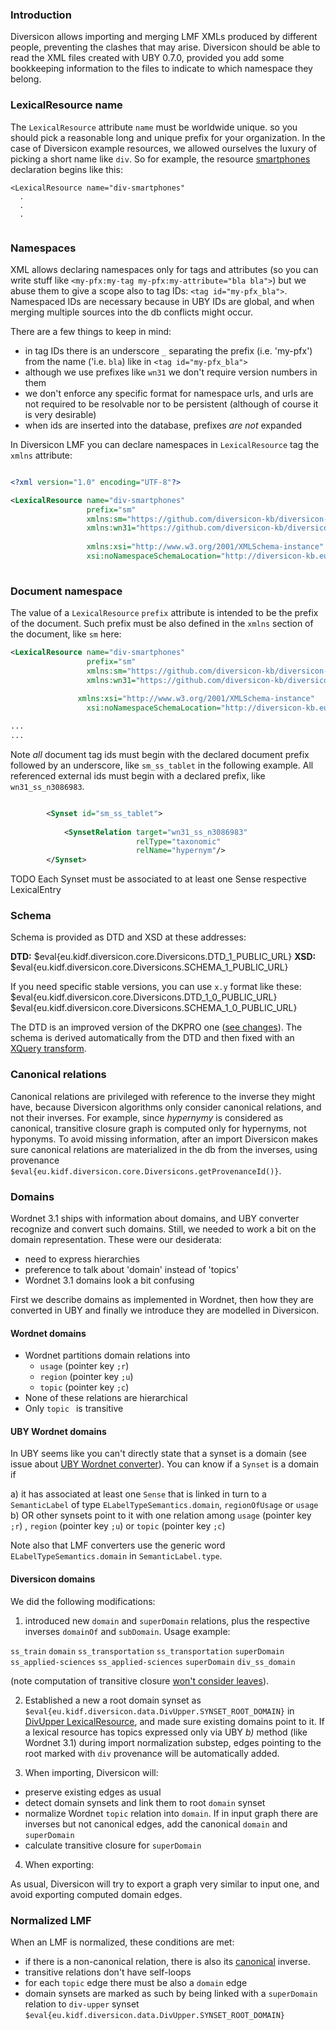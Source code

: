### Introduction

Diversicon allows importing and merging LMF XMLs produced by different people,
preventing the clashes that may arise. Diversicon should be able to read the XML files created with UBY 0.7.0, provided you add some bookkeeping information to the files to indicate to which namespace they belong.  
  
### LexicalResource name

The `LexicalResource` attribute `name` must be worldwide unique. so you should pick a 
reasonable long and unique prefix for your organization. In the case of Diversicon example resources, we allowed ourselves the luxury of picking a short name like `div`. So for example, the resource [smartphones](https://github.com/diversicon-kb/diversicon-model/blob/master/src/main/resources/smartphones.xml) declaration begins like this: 

```
<LexicalResource name="div-smartphones"
  .
  .
  .
				
```


### Namespaces
  
XML allows declaring namespaces only for tags and attributes (so you can write stuff like `<my-pfx:my-tag my-pfx:my-attribute="bla bla">`) but we abuse them to give a scope also to tag IDs: `<tag id="my-pfx_bla">`. Namespaced IDs are necessary because in UBY IDs are global, and when merging multiple sources into the db conflicts might occur. 

There are a few things to keep in mind:

- in tag IDs there is an underscore `_` separating the prefix (i.e. 'my-pfx') from the name ('i.e. `bla`) like in
 `<tag id="my-pfx_bla">`
- although we use prefixes like `wn31` we don't require version numbers in them
- we don't enforce any specific format for namespace urls, and urls are not required 
to be resolvable nor to be persistent (although of course it is very desirable)
- when ids are inserted into the database, prefixes _are not_ expanded

   
In Diversicon LMF you can declare namespaces in `LexicalResource` tag the `xmlns`
attribute:

```xml

<?xml version="1.0" encoding="UTF-8"?>

<LexicalResource name="div-smartphones"				 
				 prefix="sm"				 
  				 xmlns:sm="https://github.com/diversicon-kb/diversicon-model/blob/master/src/main/resources/smartphones.xml"
  				 xmlns:wn31="https://github.com/diversicon-kb/diversicon-wordnet-3.1"
				 				 				 
                 xmlns:xsi="http://www.w3.org/2001/XMLSchema-instance"
				 xsi:noNamespaceSchemaLocation="http://diversicon-kb.eu/schema/1.0/diversicon.xsd">  
  
```
 

### Document namespace

The value of a `LexicalResource` `prefix` attribute is intended to be
the prefix of the document. Such prefix must be also defined in the `xmlns` 
section of the document, like `sm` here:

```xml   
<LexicalResource name="div-smartphones"				 
				 prefix="sm"				 
  				 xmlns:sm="https://github.com/diversicon-kb/diversicon-model/blob/master/src/main/resources/smartphones.xml"
  				 xmlns:wn31="https://github.com/diversicon-kb/diversicon-wordnet-3.1"
				 				 				 
               xmlns:xsi="http://www.w3.org/2001/XMLSchema-instance"
				 xsi:noNamespaceSchemaLocation="http://diversicon-kb.eu/schema/1.0/diversicon.xsd">

...
...

```

Note _all_ document tag ids must begin with the declared document prefix followed by an underscore, like `sm_ss_tablet` in the following example. All referenced external ids must begin with a declared prefix, like `wn31_ss_n3086983`.   

```xml

        <Synset id="sm_ss_tablet">
            			           
            <SynsetRelation target="wn31_ss_n3086983" 
            				relType="taxonomic" 
            				relName="hypernym"/>
        </Synset>
```


TODO Each Synset must be associated to at least one Sense respective LexicalEntry
 

### Schema

Schema is provided as DTD and XSD at these addresses:

**DTD:** $eval{eu.kidf.diversicon.core.Diversicons.DTD_1_PUBLIC_URL}
**XSD:** $eval{eu.kidf.diversicon.core.Diversicons.SCHEMA_1_PUBLIC_URL}

If you need specific stable versions, you can use `x.y` format like these: 
$eval{eu.kidf.diversicon.core.Diversicons.DTD_1_0_PUBLIC_URL}
$eval{eu.kidf.diversicon.core.Diversicons.SCHEMA_1_0_PUBLIC_URL}

The DTD is an improved version of the DKPRO one ([see changes](https://github.com/diversicon-kb/diversicon-core/issues/15)). The schema is derived automatically from the DTD and then fixed with an [XQuery transform](../src/main/resources/internals/fix-div-schema.xql). 

### Canonical relations

Canonical relations are privileged with reference to the inverse they might have, because Diversicon algorithms only consider canonical relations, and not their inverses.
For example, since _hypernymy_ is considered as canonical, transitive closure graph is computed only for hypernyms, not hyponyms. To avoid missing information, after an import Diversicon makes sure canonical relations are materialized in the db from the inverses, using provenance `$eval{eu.kidf.diversicon.core.Diversicons.getProvenanceId()}`. 


### Domains

Wordnet 3.1 ships with information about domains, and UBY converter recognize and convert such domains. Still, we needed to work a bit on the domain representation. These were our desiderata: 

* need to express hierarchies
* preference to talk about 'domain' instead of 'topics'
* Wordnet 3.1 domains look a bit confusing


First we describe domains as implemented in Wordnet, then how they are converted in UBY and finally we introduce they are modelled in Diversicon. 

#### Wordnet domains

* Wordnet partitions domain relations into
	- `usage` (pointer key `;r`)
	- `region` (pointer key `;u`)
	- `topic` (pointer key `;c`) 
* None of these relations are hierarchical 
* Only `topic ` is transitive

#### UBY Wordnet domains 

In UBY seems like you can't directly state that a synset is a domain (see issue about [UBY Wordnet converter](https://github.com/diversicon-kb/dkpro-uby/issues/3)).  You can know if a `Synset` is a domain if

a) it has associated at least one `Sense` that is linked in turn to a `SemanticLabel` of type `ELabelTypeSemantics.domain`, `regionOfUsage` or `usage`
b) OR other synsets point to it with one relation among `usage` (pointer key `;r`) , `region` (pointer key `;u`) or `topic` (pointer key `;c`) 

Note also that LMF converters use the generic word `ELabelTypeSemantics.domain` in `SemanticLabel.type`.

#### Diversicon domains

We did the following modifications:

1) introduced new `domain` and `superDomain` relations, plus the respective inverses `domainOf` and `subDomain`. Usage example:

`ss_train` `domain` `ss_transportation`
`ss_transportation` `superDomain` `ss_applied-sciences`
`ss_applied-sciences` `superDomain` `div_ss_domain`

(note computation of transitive closure [won't consider leaves](https://github.com/diversicon-kb/diversicon-core/issues/32)).

2) Established a new a root domain synset as `$eval{eu.kidf.diversicon.data.DivUpper.SYNSET_ROOT_DOMAIN}` in [DivUpper LexicalResource](https://github.com/diversicon-kb/diversicon-model/blob/master/src/main/resources/div-upper.xml), and made sure existing domains point to it. If a lexical resource has topics expressed only via UBY _b)_ method (like Wordnet 3.1) during import normalization substep, edges pointing to the root marked with `div` provenance will be automatically added.

3) When importing, Diversicon will:

* preserve existing edges as usual
* detect domain synsets and link them to root `domain` synset 
* normalize Wordnet `topic` relation into `domain`. If in input graph there are inverses but not canonical edges, add the canonical `domain` and `superDomain`
* calculate transitive closure for `superDomain`

4) When exporting:

As usual, Diversicon will try to export a graph very similar to input one, and avoid exporting computed domain edges.


### Normalized LMF

When an LMF is normalized, these conditions are met: 

* if there is a non-canonical relation, there is also its [canonical](#canonical-relations) inverse. 
* transitive relations don't have self-loops
* for each `topic` edge there must be also a `domain` edge
* domain synsets are marked as such by being linked with a `superDomain` relation to `div-upper` synset `$eval{eu.kidf.diversicon.data.DivUpper.SYNSET_ROOT_DOMAIN}`




